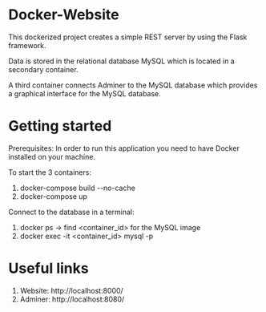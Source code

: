 # Docker-Website

This dockerized project creates a simple REST server by using the Flask framework.

Data is stored in the relational database MySQL which is located in a secondary container.

A third container connects Adminer to the MySQL database which provides a graphical interface for the MySQL database.

# Getting started
Prerequisites: In order to run this application you need to have Docker installed on your machine.

To start the 3 containers:
1. docker-compose build --no-cache
2. docker-compose up


Connect to the database in a terminal: 
1. docker ps -> find <container_id> for the MySQL image
2. docker exec -it <container_id> mysql -p

# Useful links
1. Website: http://localhost:8000/
2. Adminer: http://localhost:8080/